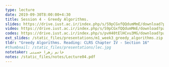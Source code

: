 ```yaml
---
type: lecture
date: 2019-09-30T8:00:00+4:30
title: Session 4 - Greedy Algorithms.
slides: https://drive.iust.ac.ir/index.php/s/S9pCGxfQQdumMmE/download?path=%2FSlides&files=S4.pdf
video: https://drive.iust.ac.ir/index.php/s/S9pCGxfQQdumMmE/download?path=%2FVideos&files=S4.mp4
codes: https://drive.iust.ac.ir/index.php/s/pvH40tElHCvu3MG/download?path=%2FCode&files=S4.zip
ext_slides: /static_files/presentations/m1_week3_greedy_algorithms.zip
tldr: "Greedy Algorithms. Reading: CLRS Chapter IV - Section 16"
#thumbnail: /static_files/presentations/lec.jpg
notetaker: خانم زهرا حسینی
notes: /static_files/notes/Lecture04.pdf
---
```

